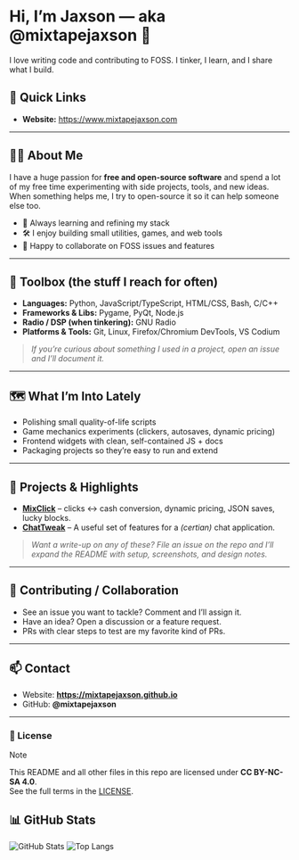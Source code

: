 # Hi, I’m Jaxson — aka **@mixtapejaxson** 👋

I love writing code and contributing to FOSS. I tinker, I learn, and I share what I build.

## 🔗 Quick Links
- **Website:** https://www.mixtapejaxson.com

---

## 🧑‍💻 About Me
I have a huge passion for **free and open-source software** and spend a lot of my free time experimenting with side projects, tools, and new ideas. When something helps me, I try to open-source it so it can help someone else too.

- 🌱 Always learning and refining my stack
- 🛠️ I enjoy building small utilities, games, and web tools
- 🤝 Happy to collaborate on FOSS issues and features

---

## 🧰 Toolbox (the stuff I reach for often)
- **Languages:** Python, JavaScript/TypeScript, HTML/CSS, Bash, C/C++
- **Frameworks & Libs:** Pygame, PyQt, Node.js
- **Radio / DSP (when tinkering):** GNU Radio
- **Platforms & Tools:** Git, Linux, Firefox/Chromium DevTools, VS Codium

> _If you’re curious about something I used in a project, open an issue and I’ll document it._

---

## 🗺️ What I’m Into Lately
- Polishing small quality-of-life scripts
- Game mechanics experiments (clickers, autosaves, dynamic pricing)
- Frontend widgets with clean, self-contained JS + docs
- Packaging projects so they’re easy to run and extend

---

## 🚀 Projects & Highlights
- **[MixClick](https://github.com/mixtapejaxson/MixClick)** – clicks ↔ cash conversion, dynamic pricing, JSON saves, lucky blocks.
- **[ChatTweak](https://chattweak.com)** – A useful set of features for a *(certian)* chat application.
> _Want a write-up on any of these? File an issue on the repo and I’ll expand the README with setup, screenshots, and design notes._

---

## 🤝 Contributing / Collaboration
- See an issue you want to tackle? Comment and I’ll assign it.
- Have an idea? Open a discussion or a feature request.
- PRs with clear steps to test are my favorite kind of PRs.

---

## 📫 Contact
- Website: **https://mixtapejaxson.github.io**
- GitHub: **@mixtapejaxson**

---

### 📜 License
> [!NOTE]
> This README and all other files in this repo are licensed under **CC BY-NC-SA 4.0**.  
> See the full terms in the [LICENSE](https://github.com/mixtapejaxson/.github/blob/main/LICENSE).

## 📊 GitHub Stats
![GitHub Stats](https://github-readme-stats.vercel.app/api?username=mixtapejaxson&show_icons=true)
![Top Langs](https://github-readme-stats.vercel.app/api/top-langs/?username=mixtapejaxson&layout=compact)

